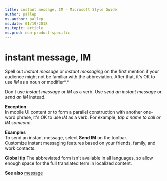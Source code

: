 ```yaml
---
title: instant message, IM - Microsoft Style Guide
author: pallep
ms.author: pallep
ms.date: 01/19/2018
ms.topic: article
ms.prod: non-product-specific
---
```


# instant message, IM

Spell out *instant message* or *instant messaging* on the first mention if your audience might not be familiar with the abbreviation. After that, it's OK to use *IM* as a noun or modifier*.*

Don't use *instant message* or *IM* as a verb. Use *send an instant message* or *send an IM* instead.

**Exception**  
In mobile UI content or to form a parallel construction with another one-word phrase, it's OK to use *IM* as a verb. For example, *tap a name to call or IM someone*.

**Examples**  
To send an instant message, select **Send IM**  on the toolbar.   
Customize instant messaging features based on your friends, family, and work contacts. 

**Global tip** The abbreviated form isn't available in all languages, so allow enough space for the full translated term in localized content.

**See also** [message](/style-guide/a-z-word-list-term-collections/m/message)
